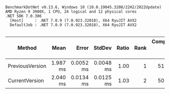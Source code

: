```

BenchmarkDotNet v0.13.6, Windows 10 (10.0.19045.3208/22H2/2022Update)
AMD Ryzen 9 3900X, 1 CPU, 24 logical and 12 physical cores
.NET SDK 7.0.306
  [Host]     : .NET 7.0.9 (7.0.923.32018), X64 RyuJIT AVX2
  DefaultJob : .NET 7.0.9 (7.0.923.32018), X64 RyuJIT AVX2


```
|          Method |     Mean |     Error |    StdDev | Ratio | Rank | Completed Work Items | Lock Contentions |      Gen0 |     Gen1 |   Gen2 | Allocated | Alloc Ratio |
|---------------- |---------:|----------:|----------:|------:|-----:|---------------------:|-----------------:|----------:|---------:|-------:|----------:|------------:|
| PreviousVersion | 1.987 ms | 0.0052 ms | 0.0048 ms |  1.00 |    1 |              51.6387 |           0.0313 | 1722.6563 | 287.1094 | 7.8125 |  13.55 MB |        1.00 |
|  CurrentVersion | 2.040 ms | 0.0134 ms | 0.0125 ms |  1.03 |    2 |              50.8281 |           0.0527 | 1748.0469 | 306.6406 | 9.7656 |  13.65 MB |        1.01 |
